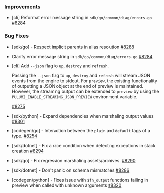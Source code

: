 ### Improvements

- [cli] Reformat error message string in `sdk/go/common/diag/errors.go`
  [#8284](https://github.com/pulumi/pulumi/pull/8284)

### Bug Fixes

- [sdk/go] - Respect implicit parents in alias resolution
  [#8288](https://github.com/pulumi/pulumi/pull/8288)

- Clarify error message string in `sdk/go/common/diag/errors.go`
  [#8284](https://github.com/pulumi/pulumi/pull/8284)

- [cli] Add `--json` flag to `up`, `destroy` and `refresh`.

  Passing the `--json` flag to `up`, `destroy` and `refresh` will stream JSON events from the engine to stdout.
  For `preview`, the existing functionality of outputting a JSON object at the end of preview is maintained.
  However, the streaming output can be extended to `preview` by using the `PULUMI_ENABLE_STREAMING_JSON_PREVIEW` environment variable.

  [#8275](https://github.com/pulumi/pulumi/pull/8275)
  
- [sdk/python] - Expand dependencies when marshaling output values
  [#8301](https://github.com/pulumi/pulumi/pull/8301)

- [codegen/go] - Interaction between the `plain` and `default` tags of a type.
  [#8254](https://github.com/pulumi/pulumi/pull/8254)

- [sdk/dotnet] - Fix a race condition when detecting exceptions in stack creation
  [#8294](https://github.com/pulumi/pulumi/pull/8294)

- [sdk/go] - Fix regression marshaling assets/archives.
  [#8290](https://github.com/pulumi/pulumi/pull/8290)

- [sdk/dotnet] - Don't panic on schema mismatches
  [#8286](https://github.com/pulumi/pulumi/pull/8286)

- [codegen/python] - Fixes issue with `$fn_output` functions failing in
  preview when called with unknown arguments
  [#8320](https://github.com/pulumi/pulumi/pull/8320)
